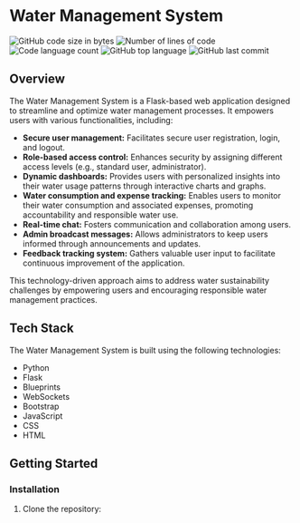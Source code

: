 # Water Management System

![GitHub code size in bytes](https://img.shields.io/github/languages/code-size/mugambi12/water_management_system?color=blueviolet)
![Number of lines of code](https://img.shields.io/tokei/lines/github/mugambi12/water_management_system?color=blueviolet)
![Code language count](https://img.shields.io/github/languages/count/mugambi12/water_management_system?color=blue)
![GitHub top language](https://img.shields.io/github/languages/top/mugambi12/water_management_system?color=blue)
![GitHub last commit](https://img.shields.io/github/last-commit/mugambi12/water_management_system?color=brightgreen)

## Overview

The Water Management System is a Flask-based web application designed to streamline and optimize water management processes. It empowers users with various functionalities, including:

- **Secure user management:** Facilitates secure user registration, login, and logout.
- **Role-based access control:** Enhances security by assigning different access levels (e.g., standard user, administrator).
- **Dynamic dashboards:** Provides users with personalized insights into their water usage patterns through interactive charts and graphs.
- **Water consumption and expense tracking:** Enables users to monitor their water consumption and associated expenses, promoting accountability and responsible water use.
- **Real-time chat:** Fosters communication and collaboration among users.
- **Admin broadcast messages:** Allows administrators to keep users informed through announcements and updates.
- **Feedback tracking system:** Gathers valuable user input to facilitate continuous improvement of the application.

This technology-driven approach aims to address water sustainability challenges by empowering users and encouraging responsible water management practices.

## Tech Stack

The Water Management System is built using the following technologies:

- Python
- Flask
- Blueprints
- WebSockets
- Bootstrap
- JavaScript
- CSS
- HTML

## Getting Started

### Installation

1. Clone the repository:
